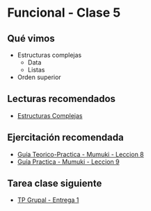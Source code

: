 # Funcional - Clase 5

## Qué vimos

* Estructuras complejas
  * Data
  * Listas
* Orden superior

## Lecturas recomendados
* [Estructuras Complejas](https://docs.google.com/document/d/11C2UAbP70dP7sTID-ZxJm_a-5ypKxQUEuZr6GVk5yFI)

## Ejercitación recomendada
* [Guía Teorico-Practica - Mumuki - Leccion 8](https://mumuki.io/central/lessons/192-programacion-funcional-listas)
* [Guía Practica - Mumuki - Leccion 9](https://mumuki.io/central/lessons/192-programacion-funcional-listas)

## Tarea clase siguiente

* [TP Grupal - Entrega 1](https://docs.google.com/document/d/16hWh3sRzt3Trsk5UQQg5Q07H8RAKeKXo1LoaKuoxBUI)
